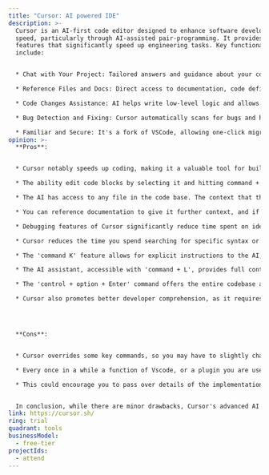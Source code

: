 ```yaml
---
title: "Cursor: AI powered IDE"
description: >-
  Cursor is an AI-first code editor designed to enhance software development
  speed, particularly through AI-assisted pair-programming. It provides various
  features that significantly speed up engineering tasks. Key functionalities
  include:


  * Chat with Your Project: Tailored answers and guidance about your codebase, helping you quickly find starting points for changes or specific methods.

  * Reference Files and Docs: Direct access to documentation, code definitions, and files.

  * Code Changes Assistance: AI helps write low-level logic and allows editing or generating code through simple prompts.

  * Bug Detection and Fixing: Cursor automatically scans for bugs and helps identify their root causes.

  * Familiar and Secure: It's a fork of VSCode, allowing one-click migration of extensions, themes, and keybindings, with a privacy mode ensuring code privacy
opinion: >-
  **Pros**:


  * Cursor notably speeds up coding, making it a valuable tool for building MVPS

  * The ability edit code blocks by selecting it and hitting command + K is very powerful, because you can clearly described what how you want to code to change, and then review those changes before committing to them.

  * The AI has access to any file in the code base. The context that this brings makes it much more effective.

  * You can reference documentation to give it further context, and if documentation is missing, you can add the documentation's URL and save it to your IDE

  * Debugging features of Cursor significantly reduce time spent on identifying and fixing errors.

  * Cursor reduces the time you spend searching for specific syntax or terms, making it easier to learn and work with unfamiliar programs or libraries.

  * The 'command K' feature allows for explicit instructions to the AI, minimizing time lost due to incorrect AI-generated solutions

  * The AI assistant, accessible with 'command + L', provides full context of the working file and can be extended to the entire codebase, including relevant documentation. This acts as a very effective pair programmer

  * The 'control + option + Enter' command offers the entire codebase as context. Ex. if you want to fetch data from the frontend, and the API exists in the same repo, you can give it context to the whole code base and it will identify the code it needs to reference in the frontend.

  * Cursor also promotes better developer comprehension, as it requires articulating intentions in English, similar to pair programming or the "rubber duck" debugging method.




  **Cons**:


  * Cursor overrides some key commands, so you may have to slightly change your habits (or custom configure your commands).

  * Every once in a while a function of Vscode, or a plugin you are used to using may not work, but I have found this not to be a huge problem because Cursor's AI features bring so much automation.

  * This could encourage you to pass over details of the implementation, so it is important to slow down and make sure you understand the changes that are being made so you do not lose understanding, or any learning moments


  In conclusion, while there are minor drawbacks, Cursor's advanced AI capabilities and the efficiency gains it offers make it a compelling choice for enhancing our development processes. The tool's ability to streamline coding, provide quick access to information, and enhance comprehension, outweighs the minor inconveniences of adapting to its interface.
link: https://cursor.sh/
ring: trial
quadrant: tools
businessModel:
  - free-tier
projectIds:
  - attend
---
```

